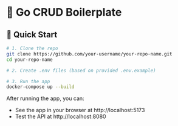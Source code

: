 # 🧩 Go CRUD Boilerplate

## 🚀 Quick Start

```bash
# 1. Clone the repo
git clone https://github.com/your-username/your-repo-name.git
cd your-repo-name

# 2. Create .env files (based on provided .env.example)

# 3. Run the app
docker-compose up --build
```

After running the app, you can:

- See the app in your browser at http://localhost:5173
- Test the API at http://localhost:8080
